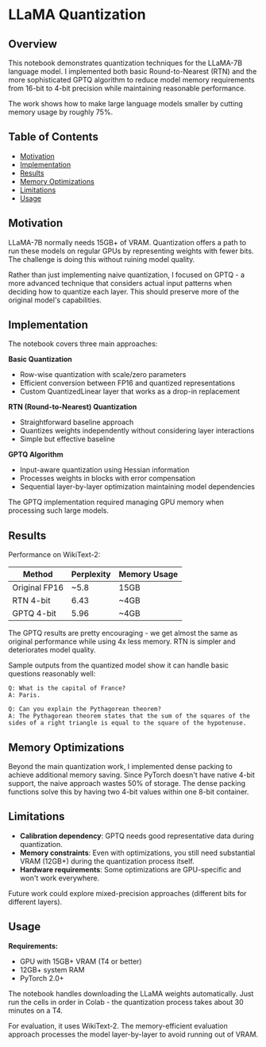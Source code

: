 # LLaMA Quantization

## Overview

This notebook demonstrates quantization techniques for the LLaMA-7B language model. I implemented both basic Round-to-Nearest (RTN) and the more sophisticated GPTQ algorithm to reduce model memory requirements from 16-bit to 4-bit precision while maintaining reasonable performance.

The work shows how to make large language models smaller by cutting memory usage by roughly 75%.

## Table of Contents

- [Motivation](#motivation)
- [Implementation](#implementation) 
- [Results](#results)
- [Memory Optimizations](#memory-optimizations)
- [Limitations](#limitations)
- [Usage](#usage)

## Motivation

LLaMA-7B normally needs 15GB+ of VRAM. Quantization offers a path to run these models on regular GPUs by representing weights with fewer bits. The challenge is doing this without ruining model quality.

Rather than just implementing naive quantization, I focused on GPTQ - a more advanced technique that considers actual input patterns when deciding how to quantize each layer. This should preserve more of the original model's capabilities.

## Implementation

The notebook covers three main approaches:

**Basic Quantization**
- Row-wise quantization with scale/zero parameters
- Efficient conversion between FP16 and quantized representations
- Custom QuantizedLinear layer that works as a drop-in replacement

**RTN (Round-to-Nearest) Quantization**  
- Straightforward baseline approach
- Quantizes weights independently without considering layer interactions
- Simple but effective baseline

**GPTQ Algorithm**
- Input-aware quantization using Hessian information
- Processes weights in blocks with error compensation
- Sequential layer-by-layer optimization maintaining model dependencies

The GPTQ implementation required managing GPU memory when processing such large models.

## Results

Performance on WikiText-2:

| Method | Perplexity | Memory Usage |
|--------|------------|--------------|
| Original FP16 | ~5.8 | 15GB |
| RTN 4-bit | 6.43 | ~4GB |
| GPTQ 4-bit | 5.96 | ~4GB |

The GPTQ results are pretty encouraging - we get almost the same as original performance while using 4x less memory. RTN is simpler and deteriorates model quality.

Sample outputs from the quantized model show it can handle basic questions reasonably well:

```
Q: What is the capital of France?
A: Paris.

Q: Can you explain the Pythagorean theorem?  
A: The Pythagorean theorem states that the sum of the squares of the sides of a right triangle is equal to the square of the hypotenuse.
```

## Memory Optimizations

Beyond the main quantization work, I implemented dense packing to achieve additional memory saving. Since PyTorch doesn't have native 4-bit support, the naive approach wastes 50% of storage. The dense packing functions solve this by having two 4-bit values within one 8-bit container.


## Limitations


- **Calibration dependency**: GPTQ needs good representative data during quantization.
- **Memory constraints**: Even with optimizations, you still need substantial VRAM (12GB+) during the quantization process itself.
- **Hardware requirements**: Some optimizations are GPU-specific and won't work everywhere.

Future work could explore mixed-precision approaches (different bits for different layers).

## Usage

**Requirements:**
- GPU with 15GB+ VRAM (T4 or better)
- 12GB+ system RAM
- PyTorch 2.0+

The notebook handles downloading the LLaMA weights automatically. Just run the cells in order in Colab - the quantization process takes about 30 minutes on a T4.

For evaluation, it uses WikiText-2. The memory-efficient evaluation approach processes the model layer-by-layer to avoid running out of VRAM.
